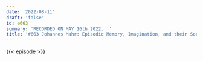 ```yaml
---
date: '2022-08-11'
draft: 'false'
id: e663
summary: 'RECORDED ON MAY 16th 2022.  '
title: '#663 Johannes Mahr: Episodic Memory, Imagination, and their Social Functions'
---
```

{{< episode >}}
